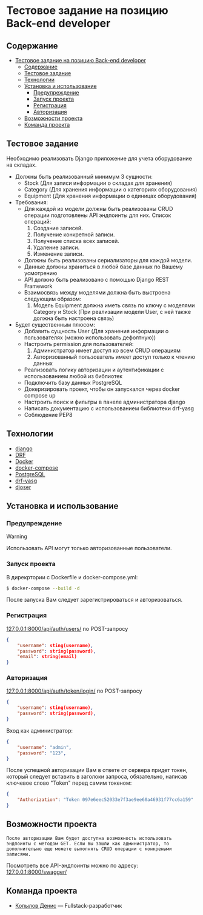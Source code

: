# Тестовое задание на позицию Back-end developer

## Содержание
- [Тестовое задание на позицию Back-end developer](#тестовое-задание-на-позицию-back-end-developer)
  - [Содержание](#содержание)
  - [Тестовое задание](#тестовое-задание)
  - [Технологии](#технологии)
  - [Установка и использование](#установка-и-использование)
    - [Предупреждение](#предупреждение)
    - [Запуск проекта](#запуск-проекта)
    - [Регистрация](#регистрация)
    - [Авторизация](#авторизация)
  - [Возможности проекта](#возможности-проекта)
  - [Команда проекта](#команда-проекта)

## Тестовое задание
Необходимо реализовать Django приложение для учета оборудование на складах.
* Должны быть реализованный минимум 3 сущности:
  + Stock (Для записи информации о складах для хранения)
  + Category (Для хранения информации о категориях оборудования)
  + Equipment (Для хранения информации о единицах оборудования)
* Требования:
  + Для каждой из модели должны быть реализованы CRUD операции подготовлены API эндпоинты для них. Список операций:
    1. Создание записей.
    2. Получение конкретной записи.
    3. Получение списка всех записей.
    4. Удаление записи.
    5. Изменение записи.
  * Должны быть реализованы сериализаторы для каждой модели.
  * Данные должны храниться в любой базе данных по Вашему усмотрению
  * API должно быть реализовано с помощью Django REST Framework
  * Взаимосвязь между моделями должна быть выстроена следующим образом:
    1. Модель Equipment должна иметь связь по ключу с моделями Category и Stock (При реализации модели User, с ней также должна быть настроена связь)
* Будет существенным плюсом:
  + Добавить сущность User (Для хранения информации о пользователях (можно использовать дефолтную))
  + Настроить permission для пользователей:
    1. Администратор имеет доступ ко всем CRUD операциям
    2. Авторизованный пользователь имеет доступ только к чтению данных
  + Реализовать логику авторизации и аутентификации с использованием любой из библиотек
  + Подключить базу данных PostgreSQL
  + Докеризировать проект, чтобы он запускался через docker compose up
  + Настроить поиск и фильтры в панеле администратора django
  + Написать документацию с использованием библиотеки drf-yasg
  + Соблюдение PEP8


## Технологии
- [django](https://www.djangoproject.com/)
- [DRF]( https://www.django-rest-framework.org/)
- [Docker](https://docs.docker.com)
- [docker-compose](https://docs.docker.com/compose/)
- [PostgreSQL](https://www.postgresql.org/)
- [drf-yasg](https://drf-yasg.readthedocs.io/en/stable/)
- [djoser](https://djoser.readthedocs.io/en/latest/)

## Установка и использование

### Предупреждение
> [!WARNING]
> Использовать API могут только авторизованные пользователи.

### Запуск проекта

В дирекртории с Dockerfile и docker-compose.yml:
```bash
$ docker-compose --build -d 
```
После запуска Вам следует зарегистрироваться и авторизоваться. 

### Регистрация
[127.0.0.1:8000/api/auth/users/](http://127.0.0.1:8000/api/auth/users/) по POST-запросу
```json
{
    "username": sting(username),
    "password": string(password),
    "email": string(email) 
}
```

### Авторизация
[127.0.0.1:8000/api/auth/token/login/](http://127.0.0.1:8000/api/auth/token/login/) по POST-запросу
```json
{
    "username": sting(username),
    "password": string(password),
}
```
Вход как администратор:
```json
{
    "username": "admin",
    "password": "123",
}
```

После успешной авторизации Вам в ответе от сервера придет токен, который следует вставить в заголоки запроса, обязательно, написав ключевое слово "Token" перед самим токеном:
```json
{
    "Authorization": "Token 097e6eec52033e7f3ae9ee60a46931f77cc6a159"
}
```

## Возможности проекта
`После авторизации Вам будет доступна возможность использовать эндпоинты с методом GET. Если вы зашли как администратор, то дополнительно еще можете выполнять CRUD операции с конкреными записями.`

Посмотреть все API-эндпоинты можно по адресу:
[127.0.0.1:8000/swagger/](http://127.0.0.1:8000/swagger/)

## Команда проекта

- [Копылов Денис](https://t.me/TimeToBeShine) — Fullstack-разработчик